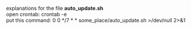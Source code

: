explanations for the file **auto_update.sh** <br/>
open crontab: crontab -e <br/>
put this command:  0 0 */7 * * some_place/auto_update.sh >/dev/null 2>&1 <br/>
